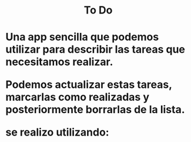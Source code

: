<h1 align='center'> To Do <h1>
  
 Una app sencilla que podemos utilizar para describir las tareas que necesitamos realizar. 
  
 Podemos actualizar estas tareas, marcarlas como realizadas y posteriormente borrarlas de la lista. 
  
  se realizo utilizando: 
  
  






